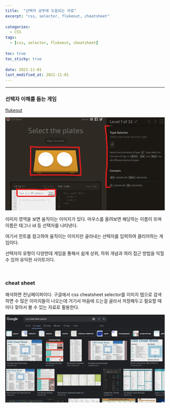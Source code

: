 ```yaml
---
title:  "선택자 공부에 도움되는 자료"
excerpt: "css, selector, flukeout, cheatsheet"

categories:
  - CSS
tags:
  - [css, selector, flukeout, cheatsheet]

toc: true
toc_sticky: true
 
date: 2021-11-01 
last_modified_at: 2021-11-01
---  
```


***

### 선택자 이해를 돕는 게임  

<a href="https://flukeout.github.io/">flukeout</a><br>

<img src="/assets/images/20211101_Posting/selector_game.png" alt="selector_game"><br>

이미지 영역을 보면 움직이는 이미지가 있다. 마우스를 올려보면 해당하는 이름이 뜨며 이름은 태그나 id 등 선택자를 나타낸다.  

여기서 힌트를 참고하여 움직이는 이미지만 골라내는 선택자를 입력하여 클리어하는 게임이다. 

선택자의 유형이 다양한데 게임을 통해서 쉽게 상위, 하위 개념과 여러 접근 방법을 익힐 수 있어 유익한 사이트이다.  

<br>

### cheat sheet  

해석하면 컨닝페이퍼이다. 구글에서 css cheatsheet selector를 이미지 탭으로 검색하면 수 많은 이미지들이 나오는데 거기서 마음에 드는걸 골라서 저장해두고 필요할 때마다 찾아서 볼 수 있는 자료로 활용한다.  

<img src="/assets/images/20211101_Posting/cheat_sheet.png" alt="cheat_sheet">
